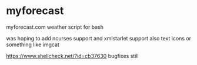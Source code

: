 # myforecast
myforecast.com weather script for bash

was hoping to add ncurses support and xmlstarlet support
also text icons or something like imgcat


https://www.shellcheck.net/?id=cb37630 bugfixes still
